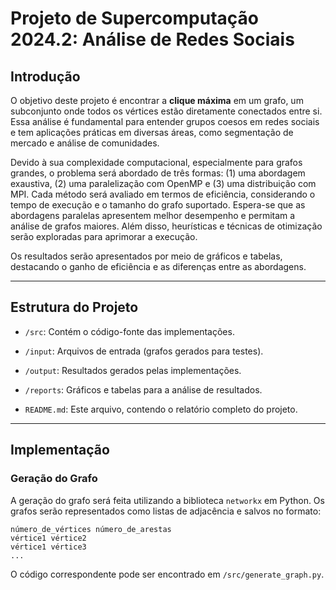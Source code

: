 # Projeto de Supercomputação 2024.2: Análise de Redes Sociais

## Introdução

O objetivo deste projeto é encontrar a **clique máxima** em um grafo, um subconjunto onde todos os vértices estão diretamente conectados entre si. Essa análise é fundamental para entender grupos coesos em redes sociais e tem aplicações práticas em diversas áreas, como segmentação de mercado e análise de comunidades.

Devido à sua complexidade computacional, especialmente para grafos grandes, o problema será abordado de três formas: (1) uma abordagem exaustiva, (2) uma paralelização com OpenMP e (3) uma distribuição com MPI. Cada método será avaliado em termos de eficiência, considerando o tempo de execução e o tamanho do grafo suportado. Espera-se que as abordagens paralelas apresentem melhor desempenho e permitam a análise de grafos maiores. Além disso, heurísticas e técnicas de otimização serão exploradas para aprimorar a execução.

Os resultados serão apresentados por meio de gráficos e tabelas, destacando o ganho de eficiência e as diferenças entre as abordagens.

---

## Estrutura do Projeto

- `/src`: Contém o código-fonte das implementações.

- `/input`: Arquivos de entrada (grafos gerados para testes).

- `/output`: Resultados gerados pelas implementações.

- `/reports`: Gráficos e tabelas para a análise de resultados.

- `README.md`: Este arquivo, contendo o relatório completo do projeto.

---

## Implementação

### Geração do Grafo

A geração do grafo será feita utilizando a biblioteca `networkx` em Python. Os grafos serão representados como listas de adjacência e salvos no formato:

```
número_de_vértices número_de_arestas
vértice1 vértice2
vértice1 vértice3
...
```

O código correspondente pode ser encontrado em `/src/generate_graph.py`.
